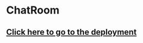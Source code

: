 # ChatRoom
<h2> <a href="https://anujshany-chatroom.herokuapp.com/">Click here to go to the deployment</a></h2>
